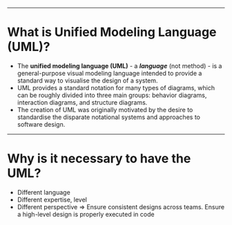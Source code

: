 ___
# What is Unified Modeling Language (UML)?
- The **unified modeling language (UML)** - a ***language*** (not method) - is a general-purpose visual modeling language intended to provide a standard way to visualise the design of a system.
- UML provides a standard notation for many types of diagrams, which can be roughly divided into three main groups: behavior diagrams, interaction diagrams, and structure diagrams.
- The creation of UML was originally motivated by the desire to standardise the disparate notational systems and approaches to software design. 
___
# Why is it necessary to have the UML?
- Different language
- Different expertise, level
- Different perspective
⇒ Ensure consistent designs across teams. Ensure a high-level design is properly executed in code